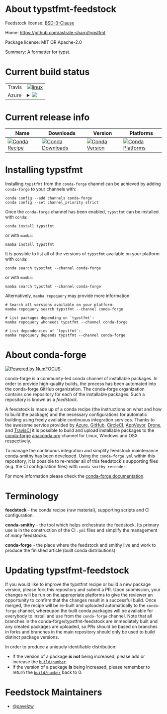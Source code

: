 About typstfmt-feedstock
========================

Feedstock license: [BSD-3-Clause](https://github.com/conda-forge/typstfmt-feedstock/blob/main/LICENSE.txt)

Home: https://github.com/astrale-sharp/typstfmt

Package license: MIT OR Apache-2.0

Summary: A formatter for typst.

Current build status
====================


<table><tr>
    <td>Travis</td>
    <td>
      <a href="https://app.travis-ci.com/conda-forge/typstfmt-feedstock">
        <img alt="linux" src="https://img.shields.io/travis/com/conda-forge/typstfmt-feedstock/main.svg?label=Linux">
      </a>
    </td>
  </tr>
    
  <tr>
    <td>Azure</td>
    <td>
      <details>
        <summary>
          <a href="https://dev.azure.com/conda-forge/feedstock-builds/_build/latest?definitionId=21574&branchName=main">
            <img src="https://dev.azure.com/conda-forge/feedstock-builds/_apis/build/status/typstfmt-feedstock?branchName=main">
          </a>
        </summary>
        <table>
          <thead><tr><th>Variant</th><th>Status</th></tr></thead>
          <tbody><tr>
              <td>linux_64</td>
              <td>
                <a href="https://dev.azure.com/conda-forge/feedstock-builds/_build/latest?definitionId=21574&branchName=main">
                  <img src="https://dev.azure.com/conda-forge/feedstock-builds/_apis/build/status/typstfmt-feedstock?branchName=main&jobName=linux&configuration=linux%20linux_64_" alt="variant">
                </a>
              </td>
            </tr><tr>
              <td>linux_aarch64</td>
              <td>
                <a href="https://dev.azure.com/conda-forge/feedstock-builds/_build/latest?definitionId=21574&branchName=main">
                  <img src="https://dev.azure.com/conda-forge/feedstock-builds/_apis/build/status/typstfmt-feedstock?branchName=main&jobName=linux&configuration=linux%20linux_aarch64_" alt="variant">
                </a>
              </td>
            </tr><tr>
              <td>linux_ppc64le</td>
              <td>
                <a href="https://dev.azure.com/conda-forge/feedstock-builds/_build/latest?definitionId=21574&branchName=main">
                  <img src="https://dev.azure.com/conda-forge/feedstock-builds/_apis/build/status/typstfmt-feedstock?branchName=main&jobName=linux&configuration=linux%20linux_ppc64le_" alt="variant">
                </a>
              </td>
            </tr><tr>
              <td>osx_64</td>
              <td>
                <a href="https://dev.azure.com/conda-forge/feedstock-builds/_build/latest?definitionId=21574&branchName=main">
                  <img src="https://dev.azure.com/conda-forge/feedstock-builds/_apis/build/status/typstfmt-feedstock?branchName=main&jobName=osx&configuration=osx%20osx_64_" alt="variant">
                </a>
              </td>
            </tr><tr>
              <td>osx_arm64</td>
              <td>
                <a href="https://dev.azure.com/conda-forge/feedstock-builds/_build/latest?definitionId=21574&branchName=main">
                  <img src="https://dev.azure.com/conda-forge/feedstock-builds/_apis/build/status/typstfmt-feedstock?branchName=main&jobName=osx&configuration=osx%20osx_arm64_" alt="variant">
                </a>
              </td>
            </tr><tr>
              <td>win_64</td>
              <td>
                <a href="https://dev.azure.com/conda-forge/feedstock-builds/_build/latest?definitionId=21574&branchName=main">
                  <img src="https://dev.azure.com/conda-forge/feedstock-builds/_apis/build/status/typstfmt-feedstock?branchName=main&jobName=win&configuration=win%20win_64_" alt="variant">
                </a>
              </td>
            </tr>
          </tbody>
        </table>
      </details>
    </td>
  </tr>
</table>

Current release info
====================

| Name | Downloads | Version | Platforms |
| --- | --- | --- | --- |
| [![Conda Recipe](https://img.shields.io/badge/recipe-typstfmt-green.svg)](https://anaconda.org/conda-forge/typstfmt) | [![Conda Downloads](https://img.shields.io/conda/dn/conda-forge/typstfmt.svg)](https://anaconda.org/conda-forge/typstfmt) | [![Conda Version](https://img.shields.io/conda/vn/conda-forge/typstfmt.svg)](https://anaconda.org/conda-forge/typstfmt) | [![Conda Platforms](https://img.shields.io/conda/pn/conda-forge/typstfmt.svg)](https://anaconda.org/conda-forge/typstfmt) |

Installing typstfmt
===================

Installing `typstfmt` from the `conda-forge` channel can be achieved by adding `conda-forge` to your channels with:

```
conda config --add channels conda-forge
conda config --set channel_priority strict
```

Once the `conda-forge` channel has been enabled, `typstfmt` can be installed with `conda`:

```
conda install typstfmt
```

or with `mamba`:

```
mamba install typstfmt
```

It is possible to list all of the versions of `typstfmt` available on your platform with `conda`:

```
conda search typstfmt --channel conda-forge
```

or with `mamba`:

```
mamba search typstfmt --channel conda-forge
```

Alternatively, `mamba repoquery` may provide more information:

```
# Search all versions available on your platform:
mamba repoquery search typstfmt --channel conda-forge

# List packages depending on `typstfmt`:
mamba repoquery whoneeds typstfmt --channel conda-forge

# List dependencies of `typstfmt`:
mamba repoquery depends typstfmt --channel conda-forge
```


About conda-forge
=================

[![Powered by
NumFOCUS](https://img.shields.io/badge/powered%20by-NumFOCUS-orange.svg?style=flat&colorA=E1523D&colorB=007D8A)](https://numfocus.org)

conda-forge is a community-led conda channel of installable packages.
In order to provide high-quality builds, the process has been automated into the
conda-forge GitHub organization. The conda-forge organization contains one repository
for each of the installable packages. Such a repository is known as a *feedstock*.

A feedstock is made up of a conda recipe (the instructions on what and how to build
the package) and the necessary configurations for automatic building using freely
available continuous integration services. Thanks to the awesome service provided by
[Azure](https://azure.microsoft.com/en-us/services/devops/), [GitHub](https://github.com/),
[CircleCI](https://circleci.com/), [AppVeyor](https://www.appveyor.com/),
[Drone](https://cloud.drone.io/welcome), and [TravisCI](https://travis-ci.com/)
it is possible to build and upload installable packages to the
[conda-forge](https://anaconda.org/conda-forge) [anaconda.org](https://anaconda.org/)
channel for Linux, Windows and OSX respectively.

To manage the continuous integration and simplify feedstock maintenance
[conda-smithy](https://github.com/conda-forge/conda-smithy) has been developed.
Using the ``conda-forge.yml`` within this repository, it is possible to re-render all of
this feedstock's supporting files (e.g. the CI configuration files) with ``conda smithy rerender``.

For more information please check the [conda-forge documentation](https://conda-forge.org/docs/).

Terminology
===========

**feedstock** - the conda recipe (raw material), supporting scripts and CI configuration.

**conda-smithy** - the tool which helps orchestrate the feedstock.
                   Its primary use is in the construction of the CI ``.yml`` files
                   and simplify the management of *many* feedstocks.

**conda-forge** - the place where the feedstock and smithy live and work to
                  produce the finished article (built conda distributions)


Updating typstfmt-feedstock
===========================

If you would like to improve the typstfmt recipe or build a new
package version, please fork this repository and submit a PR. Upon submission,
your changes will be run on the appropriate platforms to give the reviewer an
opportunity to confirm that the changes result in a successful build. Once
merged, the recipe will be re-built and uploaded automatically to the
`conda-forge` channel, whereupon the built conda packages will be available for
everybody to install and use from the `conda-forge` channel.
Note that all branches in the conda-forge/typstfmt-feedstock are
immediately built and any created packages are uploaded, so PRs should be based
on branches in forks and branches in the main repository should only be used to
build distinct package versions.

In order to produce a uniquely identifiable distribution:
 * If the version of a package **is not** being increased, please add or increase
   the [``build/number``](https://docs.conda.io/projects/conda-build/en/latest/resources/define-metadata.html#build-number-and-string).
 * If the version of a package **is** being increased, please remember to return
   the [``build/number``](https://docs.conda.io/projects/conda-build/en/latest/resources/define-metadata.html#build-number-and-string)
   back to 0.

Feedstock Maintainers
=====================

* [@pavelzw](https://github.com/pavelzw/)


